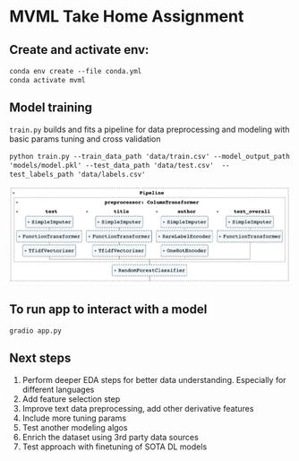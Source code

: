 
# MVML Take Home Assignment

## Create and activate env:
```shell
conda env create --file conda.yml
conda activate mvml
```

## Model training
`train.py` builds and fits a pipeline for data preprocessing and modeling with basic params tuning and cross validation

```shell
python train.py --train_data_path 'data/train.csv' --model_output_path 'models/model.pkl' --test_data_path 'data/test.csv'  --test_labels_path 'data/labels.csv'
```
![Pipeline](pipe.png)


## To run app to interact with a model
```shell
gradio app.py
```

## Next steps
1. Perform deeper EDA steps for better data understanding. Especially for different languages
2. Add feature selection step
3. Improve text data preprocessing, add other derivative features
4. Include more tuning params
5. Test another modeling algos
6. Enrich the dataset using 3rd party data sources
7. Test approach with finetuning of SOTA DL models
